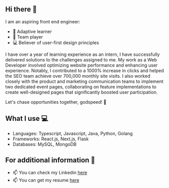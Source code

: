 ## Hi there 👋

I am an aspiring front end engineer:
- 🌱 Adaptive learner
- 👯 Team player
- 💻 Believer of user-first design principles

I have over a year of learning experience as an intern, I have successfully delivered solutions to the challenges assigned to me. My work as a Web Developer involved optimizing website performance and enhancing user experience. Notably, I contributed to a 1000% increase in clicks and helped the SEO team achieve over 700,000 monthly site visits. I also worked closely with the product and marketing communication teams to implement two dedicated event pages, collaborating on feature implementations to create well-designed pages that significantly boosted user participation.

Let's chase opportunities together, godspeed! 🚀

## What I use 💻
- Languages: Typescript, Javascript, Java, Python, Golang
- Frameworks: React.js, Next.js, Flask
- Databases: MySQL, MongoDB

## For additional information 💬

- 📫 You can check my Linkedin [here](https://www.linkedin.com/in/leonard-abimanyu-233329194/)
- 📫 You can get my resume [here](https://docs.google.com/document/d/1BlXm5ZsTjWxL6z8hjsL3HU4ytKQ62S9X/edit?usp=sharing&ouid=108018952308469258886&rtpof=true&sd=true)
<!--
**leonard800/leonard800** is a ✨ _special_ ✨ repository because its `README.md` (this file) appears on your GitHub profile.

Here are some ideas to get you started:

- 🔭 I’m currently working on ...
- 🌱 I’m currently learning ...
- 👯 I’m looking to collaborate on ...
- 🤔 I’m looking for help with ...
- 💬 Ask me about ...
- 📫 How to reach me: ...
- 😄 Pronouns: ...
- ⚡ Fun fact: ...
-->
